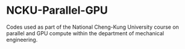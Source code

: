 # NCKU-Parallel-GPU
Codes used as part of the National Cheng-Kung University course on parallel and GPU compute within the department of mechanical engineering.
